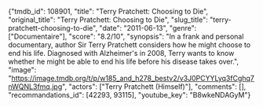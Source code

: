 {"tmdb_id": 108901, "title": "Terry Pratchett: Choosing to Die", "original_title": "Terry Pratchett: Choosing to Die", "slug_title": "terry-pratchett-choosing-to-die", "date": "2011-06-13", "genre": ["Documentaire"], "score": "8.2/10", "synopsis": "In a frank and personal documentary, author Sir Terry Pratchett considers how he might choose to end his life. Diagnosed with Alzheimer's in 2008, Terry wants to know whether he might be able to end his life before his disease takes over.", "image": "https://image.tmdb.org/t/p/w185_and_h278_bestv2/v3J0PCYYLyq3fCghq7nWQNL3fmq.jpg", "actors": ["Terry Pratchett (Himself)"], "comments": [], "recommandations_id": [42293, 93115], "youtube_key": "B8wkeNDAGyM"}